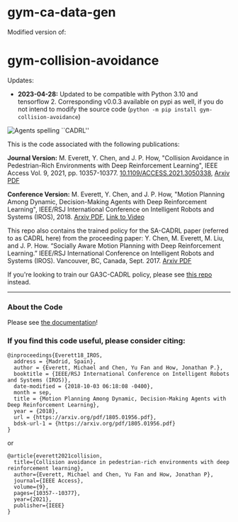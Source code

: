 # gym-ca-data-gen
Modified version of:

# gym-collision-avoidance

Updates:
- **2023-04-28:** Updated to be compatible with Python 3.10 and tensorflow 2. Corresponding v0.0.3 available on pypi as well, if you do not intend to modify the source code (`python -m pip install gym-collision-avoidance`)

<img src="docs/_static/combo.gif" alt="Agents spelling ``CADRL''">

This is the code associated with the following publications:

**Journal Version:** M. Everett, Y. Chen, and J. P. How, "Collision Avoidance in Pedestrian-Rich Environments with Deep Reinforcement Learning", IEEE Access Vol. 9, 2021, pp. 10357-10377. [10.1109/ACCESS.2021.3050338](http://doi.org/10.1109/ACCESS.2021.3050338), [Arxiv PDF](https://arxiv.org/abs/1910.11689)

**Conference Version:** M. Everett, Y. Chen, and J. P. How, "Motion Planning Among Dynamic, Decision-Making Agents with Deep Reinforcement Learning", IEEE/RSJ International Conference on Intelligent Robots and Systems (IROS), 2018. [Arxiv PDF](https://arxiv.org/abs/1805.01956), [Link to Video](https://www.youtube.com/watch?v=XHoXkWLhwYQ)

This repo also contains the trained policy for the SA-CADRL paper (referred to as CADRL here) from the proceeding paper: Y. Chen, M. Everett, M. Liu, and J. P. How. “Socially Aware Motion Planning with Deep Reinforcement Learning.” IEEE/RSJ International Conference on Intelligent Robots and Systems (IROS). Vancouver, BC, Canada, Sept. 2017. [Arxiv PDF](https://arxiv.org/abs/1703.08862)

If you're looking to train our GA3C-CADRL policy, please see [this repo](https://github.com/mit-acl/rl_collision_avoidance) instead.

---

### About the Code

Please see [the documentation](https://gym-collision-avoidance.readthedocs.io/en/latest/)!

### If you find this code useful, please consider citing:

```
@inproceedings{Everett18_IROS,
  address = {Madrid, Spain},
  author = {Everett, Michael and Chen, Yu Fan and How, Jonathan P.},
  booktitle = {IEEE/RSJ International Conference on Intelligent Robots and Systems (IROS)},
  date-modified = {2018-10-03 06:18:08 -0400},
  month = sep,
  title = {Motion Planning Among Dynamic, Decision-Making Agents with Deep Reinforcement Learning},
  year = {2018},
  url = {https://arxiv.org/pdf/1805.01956.pdf},
  bdsk-url-1 = {https://arxiv.org/pdf/1805.01956.pdf}
}
```

or

```
@article{everett2021collision,
  title={Collision avoidance in pedestrian-rich environments with deep reinforcement learning},
  author={Everett, Michael and Chen, Yu Fan and How, Jonathan P},
  journal={IEEE Access},
  volume={9},
  pages={10357--10377},
  year={2021},
  publisher={IEEE}
}
```
